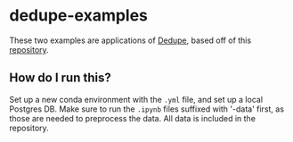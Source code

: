 # dedupe-examples

These two examples are applications of [Dedupe](https://github.com/dedupeio/dedupe), based off of this [repository](https://github.com/dedupeio/dedupe-examples/tree/master/pgsql_big_dedupe_example).

## How do I run this?

Set up a new conda environment with the `.yml` file, and set up a local Postgres DB.
Make sure to run the `.ipynb` files suffixed with '-data' first, as those are needed to preprocess the data. All data is included in the repository.
